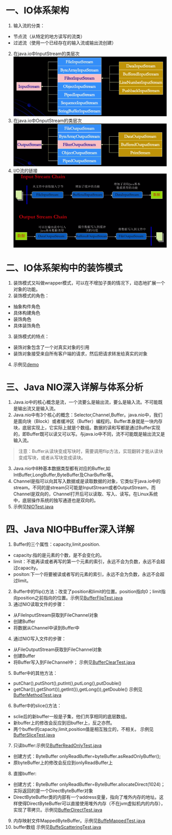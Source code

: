 # 一、IO体系架构
1. 输入流的分类：
- 节点流（从特定的地方读写的流类）
- 过滤流（使用一个已经存在的输入流或输出流创建）
2. 在java.io中InputStream的类层次
![image](https://github.com/Miraclelucy/funny-java/blob/master/images/netty01-01.PNG)
3. 在java.io中OnputStream的类层次
![image](https://github.com/Miraclelucy/funny-java/blob/master/images/netty01-02.PNG)
4. I/O流的链接
![image](https://github.com/Miraclelucy/funny-java/blob/master/images/netty01-03.PNG)

# 二、IO体系架构中的装饰模式
1. 装饰模式又叫做wrapper模式，可以在不增加子类的情况下，动态地扩展一个对象的功能。
2. 装饰模式的角色：
- 抽象构件角色
- 具体构建角色
- 装饰角色
- 具体装饰角色
3. 装饰模式的特点：
- 装饰对象包含了一个对真实对象的引用
- 装饰对象接受来自所有客户端的请求，然后把请求转发给真实的对象
4. 示例见[demo](https://github.com/Miraclelucy/deepjava-project/tree/master/src/main/java/designpattern/ch01decorator)

# 三、Java NIO深入详解与体系分析
1. Java.io中的核心概念是流，一个流要么是输出流，要么是输入流。不可能既是输出流又是输入流。
2. Java.nio中有3个核心的概念：Selector,Channel,Buffer。java.nio中，我们是面向块（Block）或者缓冲区（Buffer）编程的。Buffer本身就是一块内存块，底层实现上，它实际上就是个数组。数据的读和写都是通过Buffer实现的，即Buffer既可以读又可以写。与java.io中不同，流不可能既是输出流又是输入流。
> 注意：Buffer从读块变成写块时，需要调用flip方法，实现翻转才能从读块变成写块，或者从写块变成读块。
3. Java.nio中8种基本数据类型都有对应的Buffer,如IntBuffer,LongBuffer,ByteBuffer及CharBuffer等。
4. Channel是指可以向其写入数据或是读取数据的对象，它类似于java.io中的stream。不同的是stream只可能是InputStream或者OutputStream，而Channel是双向的，Channel打开后可以读取、写入、读写。在Linux系统中，底层操作系统的独写通道也是双向的。
5. 示例见[NIOTest.java](https://github.com/Miraclelucy/netty-project/tree/master/src/main/java/com/tenglu/ch00/niodemo)

# 四、Java NIO中Buffer深入详解
1. Buffer的三个属性：capacity,limit,position.
- capacity:指的是元素的个数，是不会变化的。
- limit：不能再读或者再写的第一个元素的索引，永远不会为负数，永远不会超过capacity。
- positon:下一个将要被读或者写的元素的索引，永远不会为负数，永远不会超过limit。
2. Buffer中的flip()方法：改变了position和limit的位置。position指向0；limit指向position之前指向的位置。示例见[BufferFlipTest.java](https://github.com/Miraclelucy/netty-project/tree/master/src/main/java/com/tenglu/ch00/niodemo)
3. 通过NIO读取文件的步骤：
- 从FileInputStream获取到FileChannel对象
- 创建Buffer
- 将数据从Channel中读到Buffer中
4. 通过NIO写入文件的步骤：
- 从FileOutputStream获取到FileChannel对象
- 创建Buffer
- 将Buffer写入到FileChannel中；
示例见[BufferClearTest.java](https://github.com/Miraclelucy/netty-project/tree/master/src/main/java/com/tenglu/ch00/niodemo)
5. Buffer中的其他方法：
- putChar(),putShort(),putInt(),putLong(),putDouble()
- getChar()),getShort()),getInt()),getLong()),getDouble()
示例见[BufferMethodTest.java](https://github.com/Miraclelucy/netty-project/tree/master/src/main/java/com/tenglu/ch00/niodemo)
6. Buffer中的slice()方法：
- sclie后的新buffer一般是子集，他们共享相同的底层数组。
- 新buffer上的修改会反应到旧buffer上，反之亦然。
- 两个buffer的capacity,limit,position值是相互独立的，不相关。
示例见[BufferSliceTest.java](https://github.com/Miraclelucy/netty-project/tree/master/src/main/java/com/tenglu/ch00/niodemo)
7. 只读buffer:示例见[BufferReadOnlyTest.java](https://github.com/Miraclelucy/netty-project/tree/master/src/main/java/com/tenglu/ch00/niodemo)
- 创建方式：ByteBuffer onlyReadBuffer=byteBuffer.asReadOnlyBuffer();
- 原byteBuffer上的修改会反应到onlyReadBuffer上
8. 直接buffer:
- 创建方式：ByteBuffer onlyReadBuffer=ByteBuffer.allocateDirect(1024)；实际返回的是一个DirectByteBuffer对象
- DirectByteBuffer类的内部有一个address变量，指向了堆外内存的地址。这样使得DirectByteBuffer可以直接使用堆外内存（不在jvm虚拟机内的内存），
实现了零拷贝。示例见[BufferDirectTest.java](https://github.com/Miraclelucy/netty-project/tree/master/src/main/java/com/tenglu/ch00/niodemo)
9. 内存映射文件MappedByteBuffer。示例见[BuffeMappedTest.java](https://github.com/Miraclelucy/netty-project/tree/master/src/main/java/com/tenglu/ch00/niodemo)
10. buffer数组 示例见[BuffeScatteringTest.java](https://github.com/Miraclelucy/netty-project/tree/master/src/main/java/com/tenglu/ch00/niodemo)
